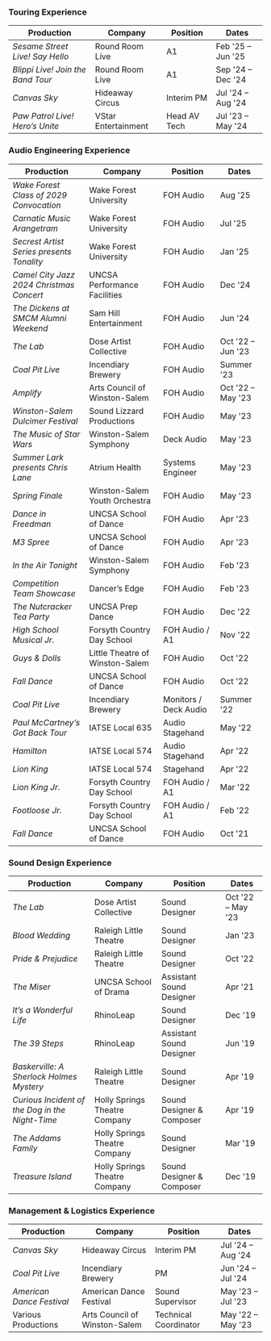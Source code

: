 ### Touring Experience
| **Production**                  | **Company**           | **Position**     | **Dates**        |
| -------------------------------- | --------------------- | ---------------- | ---------------- |
| *Sesame Street Live! Say Hello*  | Round Room Live       | A1               | Feb '25 – Jun '25 |
| *Blippi Live! Join the Band Tour*| Round Room Live       | A1               | Sep '24 – Dec '24 |
| *Canvas Sky*                     | Hideaway Circus       | Interim PM       | Jul '24 – Aug '24 |
| *Paw Patrol Live! Hero’s Unite*  | VStar Entertainment   | Head AV Tech     | Jul '23 – May '24 |

### Audio Engineering Experience
| **Production**                               | **Company**                  | **Position**           | **Dates**        |
| -------------------------------------------- | ---------------------------- | ---------------------- | ---------------- |
| *Wake Forest Class of 2029 Convocation*      | Wake Forest University       | FOH Audio              | Aug '25          |
| *Carnatic Music Arangetram*                    | Wake Forest University        | FOH Audio               | Jul '25
| *Secrest Artist Series presents Tonality*    | Wake Forest University       | FOH Audio              | Jan '25          |
| *Camel City Jazz 2024 Christmas Concert*     | UNCSA Performance Facilities | FOH Audio              | Dec '24          |
| *The Dickens at SMCM Alumni Weekend*         | Sam Hill Entertainment       | FOH Audio              | Jun '24          |
| *The Lab*                                    | Dose Artist Collective       | FOH Audio              | Oct '22 – Jun '23 |
| *Coal Pit Live*                              | Incendiary Brewery           | FOH Audio              | Summer '23       |
| *Amplify*                                    | Arts Council of Winston-Salem| FOH Audio              | Oct '22 – May '23 |
| *Winston-Salem Dulcimer Festival*            | Sound Lizzard Productions    | FOH Audio              | May '23          |
| *The Music of Star Wars*                     | Winston-Salem Symphony       | Deck Audio             | May '23          |
| *Summer Lark presents Chris Lane*            | Atrium Health                | Systems Engineer       | May '23          |
| *Spring Finale*                              | Winston-Salem Youth Orchestra| FOH Audio              | May '23          |
| *Dance in Freedman*                          | UNCSA School of Dance        | FOH Audio              | Apr '23          |
| *M3 Spree*                                   | UNCSA School of Dance        | FOH Audio              | Apr '23          |
| *In the Air Tonight*                         | Winston-Salem Symphony       | FOH Audio              | Feb '23          |
| *Competition Team Showcase*                  | Dancer’s Edge                | FOH Audio              | Feb '23          |
| *The Nutcracker Tea Party*                   | UNCSA Prep Dance             | FOH Audio              | Dec '22          |
| *High School Musical Jr.*                    | Forsyth Country Day School   | FOH Audio / A1         | Nov '22          |
| *Guys & Dolls*                               | Little Theatre of Winston-Salem | FOH Audio           | Oct '22          |
| *Fall Dance*                                 | UNCSA School of Dance        | FOH Audio              | Oct '22          |
| *Coal Pit Live*                              | Incendiary Brewery           | Monitors / Deck Audio  | Summer '22       |
| *Paul McCartney’s Got Back Tour*             | IATSE Local 635              | Audio Stagehand        | May '22          |
| *Hamilton*                                   | IATSE Local 574              | Audio Stagehand        | Apr '22          |
| *Lion King*                                  | IATSE Local 574              | Stagehand              | Apr '22          |
| *Lion King Jr.*                              | Forsyth Country Day School   | FOH Audio / A1         | Mar '22          |
| *Footloose Jr.*                              | Forsyth Country Day School   | FOH Audio / A1         | Feb '22          |
| *Fall Dance*                                 | UNCSA School of Dance        | FOH Audio              | Oct '21          |

### Sound Design Experience
| **Production**                                  | **Company**                   | **Position**              | **Dates**         |
| ----------------------------------------------- | ----------------------------- | ------------------------- | ----------------- |
| *The Lab*                                       | Dose Artist Collective        | Sound Designer            | Oct '22 – May '23 |
| *Blood Wedding*                                 | Raleigh Little Theatre        | Sound Designer            | Jan '23           |
| *Pride & Prejudice*                             | Raleigh Little Theatre        | Sound Designer            | Oct '22           |
| *The Miser*                                     | UNCSA School of Drama         | Assistant Sound Designer  | Apr '21           |
| *It’s a Wonderful Life*                         | RhinoLeap                     | Sound Designer            | Dec '19           |
| *The 39 Steps*                                  | RhinoLeap                     | Assistant Sound Designer  | Jun '19           |
| *Baskerville: A Sherlock Holmes Mystery*        | Raleigh Little Theatre        | Sound Designer            | Apr '19           |
| *Curious Incident of the Dog in the Night-Time* | Holly Springs Theatre Company | Sound Designer & Composer | Apr '19           |
| *The Addams Family*                             | Holly Springs Theatre Company | Sound Designer            | Mar '19           |
| *Treasure Island*                               | Holly Springs Theatre Company | Sound Designer & Composer | Dec '19           |

### Management & Logistics Experience
| **Production**             | **Company**                    | **Position**           | **Dates**        |
| -------------------------- | ------------------------------ | ---------------------- | ---------------- |
| *Canvas Sky*               | Hideaway Circus                | Interim PM             | Jul '24 – Aug '24 |
| *Coal Pit Live*            | Incendiary Brewery             | PM                     | Jun '24 – Jul '24 |
| *American Dance Festival*  | American Dance Festival        | Sound Supervisor       | May '23 – Jul '23 |
| Various Productions        | Arts Council of Winston-Salem  | Technical Coordinator  | May '22 – May '23 |
